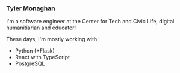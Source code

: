 ### Tyler Monaghan

I'm a software engineer at the Center for Tech and Civic Life, digital humanitiarian and educator!

These days, I'm mostly working with:
- Python (+Flask)
- React with TypeScript
- PostgreSQL
